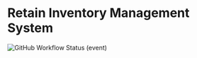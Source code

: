 # Retain Inventory Management System

![GitHub Workflow Status (event)](https://img.shields.io/github/workflow/status/usrivastava92/rims/Java%20CI%20with%20Maven)
